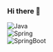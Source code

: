 ### Hi there 👋



![Java](https://img.shields.io/badge/Java8-EF2A00?style=for-the-badge&logo=java&logoColor=EF2A00&labelColor=FFFF)<br/>
![Spring](https://img.shields.io/badge/Spring-53E617?style=for-the-badge&logo=spring&logoColor=53E617&labelColor=FFFF)<br/>
![SpringBoot](https://img.shields.io/badge/SpringBoot-5FA743?style=for-the-badge&logo=springboot&logoColor=5FA743&labelColor=FFFF)<br/>
